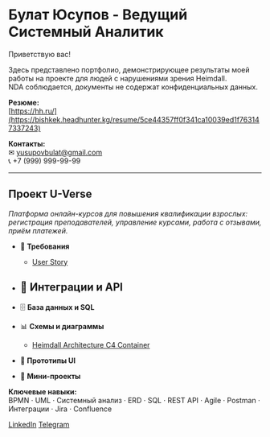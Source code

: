 # Булат Юсупов  - Ведущий Системный Аналитик

Приветствую вас!

Здесь представлено портфолио, демонстрирующее результаты моей работы на проекте для людей с нарушениями зрения Heimdall.  
NDA соблюдается, документы не содержат конфиденциальных данных.

**Резюме:**  
[https://hh.ru/](https://bishkek.headhunter.kg/resume/5ce44357ff0f341ca10039ed1f763147337243)

**Контакты:**  
✉ yusupovbulat@gmail.com  
📞 +7 (999) 999-99-99

---

## Проект U-Verse  
*Платформа онлайн-курсов для повышения квалификации взрослых: регистрация преподавателей, управление курсами, работа с отзывами, приём платежей.*  

- 📄 **Требования**
    - [User Story](https://github.com/yusupovbulat/Heimdall/blob/main/Heimdall-User%20Story%201%20(US-1)%20%E2%80%94%20%D0%97%D0%B0%D0%BF%D0%BE%D0%BB%D0%BD%D0%B5%D0%BD%D0%B8%D0%B5%20%D0%B0%D0%BD%D0%BA%D0%B5%D1%82%D1%8B%20%D0%B8%20%D1%80%D0%B5%D0%B3%D0%B8%D1%81%D1%82%D1%80%D0%B0%D1%86%D0%B8%D1%8F%20%D0%BF%D0%BE%D0%BB%D1%8C%D0%B7%D0%BE%D0%B2%D0%B0%D1%82%D0%B5%D0%BB%D1%8F-310725-171357.pdf)

    
- 🔗 **Интеграции и API**
    - 
 
  
- 🗄 **База данных и SQL**  
 
  
- 📊 **Схемы и диаграммы**
    - [Heimdall Architecture C4 Container](https://github.com/yusupovbulat/Heimdall/wiki/Heimdall-Architecture-C4-Container)
    
- 🎨 **Прототипы UI**  
 
    
- 🚀 **Мини-проекты**  

**Ключевые навыки:**  
BPMN · UML · Системный анализ · ERD · SQL · REST API · Agile · Postman · Интеграции · Jira · Confluence

[LinkedIn](https://linkedin.com/in/username) 
[Telegram](https://t.me/getanalysts)
